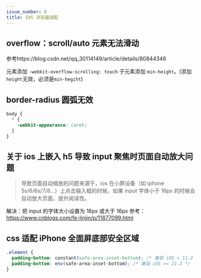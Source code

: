 ```yaml
---
issue_number: 8
title: IOS 浏览器适配
---
```


## **overflow：scroll/auto 元素无法滑动**

参考https://blog.csdn.net/qq_30114149/article/details/80844346

元素添加 `-webkit-overflow-scrolling: touch`
子元素添加 `min-height`。(添加`height`无效，必须是`min-hegiht`)

## **border-radius 圆弧无效**

```css
body {
  * {
    -webkit-appearance: caret;
  }
}
```

## **关于 ios 上嵌入 h5 导致 input 聚焦时页面自动放大问题**

> 导致页面自动缩放的问题来源于，ios 在小屏设备（如 iphone 5s/6/6s/7/8...）上点击输入框的时候，如果 input 字体小于 16px 的时候会自动放大页面，提升阅读性。

解决：把 input 的字体大小设置为 16px 或大于 16px
参考：https://www.cnblogs.com/fe-linjin/p/11877099.html

## css 适配 iPhone 全面屏底部安全区域

```css
.element {
  padding-bottom: constant(safe-area-inset-bottom); /* 兼容 iOS < 11.2 */
  padding-bottom: env(safe-area-inset-bottom); /* 兼容 iOS >= 11.2 */
}
```

